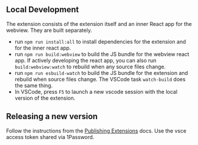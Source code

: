 ## Local Development

The extension consists of the extension itself and an inner React app for the webview. They are built separately.

- run `npm run install:all` to install dependencies for the extension and for the inner react app.
- run `npm run build:webview` to build the JS bundle for the webview react app. If actively developing the react app, you can also run `build:webview:watch` to rebuild when any source files change.
- run `npm run esbuild-watch` to build the JS bundle for the extension and rebuild when source files change. The VSCode task `watch-build` does the same thing.
- In VSCode, press `F5` to launch a new vscode session with the local version of the extension.

## Releasing a new version

Follow the instructions from the [Publishing Extensions](https://code.visualstudio.com/api/working-with-extensions/publishing-extension) docs.
Use the vsce access token shared via 1Password.
